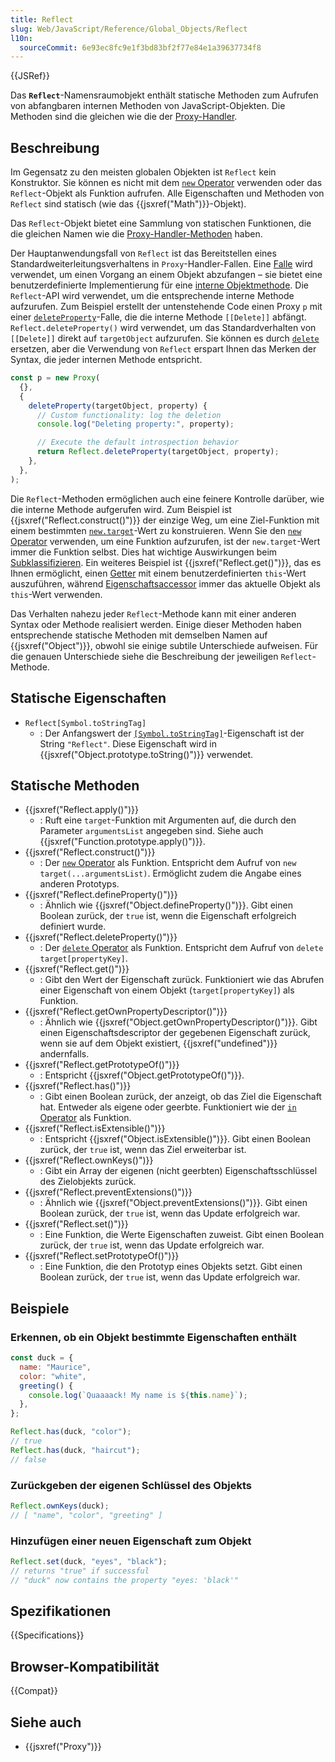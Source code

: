 ```yaml
---
title: Reflect
slug: Web/JavaScript/Reference/Global_Objects/Reflect
l10n:
  sourceCommit: 6e93ec8fc9e1f3bd83bf2f77e84e1a39637734f8
---
```


{{JSRef}}

Das **`Reflect`**-Namensraumobjekt enthält statische Methoden zum Aufrufen von abfangbaren internen Methoden von JavaScript-Objekten. Die Methoden sind die gleichen wie die der [Proxy-Handler](/de/docs/Web/JavaScript/Reference/Global_Objects/Proxy/Proxy).

## Beschreibung

Im Gegensatz zu den meisten globalen Objekten ist `Reflect` kein Konstruktor. Sie können es nicht mit dem [`new` Operator](/de/docs/Web/JavaScript/Reference/Operators/new) verwenden oder das `Reflect`-Objekt als Funktion aufrufen. Alle Eigenschaften und Methoden von `Reflect` sind statisch (wie das {{jsxref("Math")}}-Objekt).

Das `Reflect`-Objekt bietet eine Sammlung von statischen Funktionen, die die gleichen Namen wie die [Proxy-Handler-Methoden](/de/docs/Web/JavaScript/Reference/Global_Objects/Proxy/Proxy) haben.

Der Hauptanwendungsfall von `Reflect` ist das Bereitstellen eines Standardweiterleitungsverhaltens in `Proxy`-Handler-Fallen. Eine [Falle](/de/docs/Web/JavaScript/Reference/Global_Objects/Proxy#terminology) wird verwendet, um einen Vorgang an einem Objekt abzufangen – sie bietet eine benutzerdefinierte Implementierung für eine [interne Objektmethode](/de/docs/Web/JavaScript/Reference/Global_Objects/Proxy#object_internal_methods). Die `Reflect`-API wird verwendet, um die entsprechende interne Methode aufzurufen. Zum Beispiel erstellt der untenstehende Code einen Proxy `p` mit einer [`deleteProperty`](/de/docs/Web/JavaScript/Reference/Global_Objects/Proxy/Proxy/deleteProperty)-Falle, die die interne Methode `[[Delete]]` abfängt. `Reflect.deleteProperty()` wird verwendet, um das Standardverhalten von `[[Delete]]` direkt auf `targetObject` aufzurufen. Sie können es durch [`delete`](/de/docs/Web/JavaScript/Reference/Operators/delete) ersetzen, aber die Verwendung von `Reflect` erspart Ihnen das Merken der Syntax, die jeder internen Methode entspricht.

```js
const p = new Proxy(
  {},
  {
    deleteProperty(targetObject, property) {
      // Custom functionality: log the deletion
      console.log("Deleting property:", property);

      // Execute the default introspection behavior
      return Reflect.deleteProperty(targetObject, property);
    },
  },
);
```

Die `Reflect`-Methoden ermöglichen auch eine feinere Kontrolle darüber, wie die interne Methode aufgerufen wird. Zum Beispiel ist {{jsxref("Reflect.construct()")}} der einzige Weg, um eine Ziel-Funktion mit einem bestimmten [`new.target`](/de/docs/Web/JavaScript/Reference/Operators/new.target)-Wert zu konstruieren. Wenn Sie den [`new` Operator](/de/docs/Web/JavaScript/Reference/Operators/new) verwenden, um eine Funktion aufzurufen, ist der `new.target`-Wert immer die Funktion selbst. Dies hat wichtige Auswirkungen beim [Subklassifizieren](/de/docs/Web/JavaScript/Reference/Operators/new.target#new.target_using_reflect.construct). Ein weiteres Beispiel ist {{jsxref("Reflect.get()")}}, das es Ihnen ermöglicht, einen [Getter](/de/docs/Web/JavaScript/Reference/Functions/get) mit einem benutzerdefinierten `this`-Wert auszuführen, während [Eigenschaftsaccessor](/de/docs/Web/JavaScript/Reference/Operators/Property_accessors) immer das aktuelle Objekt als `this`-Wert verwenden.

Das Verhalten nahezu jeder `Reflect`-Methode kann mit einer anderen Syntax oder Methode realisiert werden. Einige dieser Methoden haben entsprechende statische Methoden mit demselben Namen auf {{jsxref("Object")}}, obwohl sie einige subtile Unterschiede aufweisen. Für die genauen Unterschiede siehe die Beschreibung der jeweiligen `Reflect`-Methode.

## Statische Eigenschaften

- `Reflect[Symbol.toStringTag]`
  - : Der Anfangswert der [`[Symbol.toStringTag]`](/de/docs/Web/JavaScript/Reference/Global_Objects/Symbol/toStringTag)-Eigenschaft ist der String `"Reflect"`. Diese Eigenschaft wird in {{jsxref("Object.prototype.toString()")}} verwendet.

## Statische Methoden

- {{jsxref("Reflect.apply()")}}
  - : Ruft eine `target`-Funktion mit Argumenten auf, die durch den Parameter `argumentsList` angegeben sind. Siehe auch {{jsxref("Function.prototype.apply()")}}.
- {{jsxref("Reflect.construct()")}}
  - : Der [`new` Operator](/de/docs/Web/JavaScript/Reference/Operators/new) als Funktion. Entspricht dem Aufruf von `new target(...argumentsList)`. Ermöglicht zudem die Angabe eines anderen Prototyps.
- {{jsxref("Reflect.defineProperty()")}}
  - : Ähnlich wie {{jsxref("Object.defineProperty()")}}. Gibt einen Boolean zurück, der `true` ist, wenn die Eigenschaft erfolgreich definiert wurde.
- {{jsxref("Reflect.deleteProperty()")}}
  - : Der [`delete` Operator](/de/docs/Web/JavaScript/Reference/Operators/delete) als Funktion. Entspricht dem Aufruf von `delete target[propertyKey]`.
- {{jsxref("Reflect.get()")}}
  - : Gibt den Wert der Eigenschaft zurück. Funktioniert wie das Abrufen einer Eigenschaft von einem Objekt (`target[propertyKey]`) als Funktion.
- {{jsxref("Reflect.getOwnPropertyDescriptor()")}}
  - : Ähnlich wie {{jsxref("Object.getOwnPropertyDescriptor()")}}. Gibt einen Eigenschaftsdescriptor der gegebenen Eigenschaft zurück, wenn sie auf dem Objekt existiert, {{jsxref("undefined")}} andernfalls.
- {{jsxref("Reflect.getPrototypeOf()")}}
  - : Entspricht {{jsxref("Object.getPrototypeOf()")}}.
- {{jsxref("Reflect.has()")}}
  - : Gibt einen Boolean zurück, der anzeigt, ob das Ziel die Eigenschaft hat. Entweder als eigene oder geerbte. Funktioniert wie der [`in` Operator](/de/docs/Web/JavaScript/Reference/Operators/in) als Funktion.
- {{jsxref("Reflect.isExtensible()")}}
  - : Entspricht {{jsxref("Object.isExtensible()")}}. Gibt einen Boolean zurück, der `true` ist, wenn das Ziel erweiterbar ist.
- {{jsxref("Reflect.ownKeys()")}}
  - : Gibt ein Array der eigenen (nicht geerbten) Eigenschaftsschlüssel des Zielobjekts zurück.
- {{jsxref("Reflect.preventExtensions()")}}
  - : Ähnlich wie {{jsxref("Object.preventExtensions()")}}. Gibt einen Boolean zurück, der `true` ist, wenn das Update erfolgreich war.
- {{jsxref("Reflect.set()")}}
  - : Eine Funktion, die Werte Eigenschaften zuweist. Gibt einen Boolean zurück, der `true` ist, wenn das Update erfolgreich war.
- {{jsxref("Reflect.setPrototypeOf()")}}
  - : Eine Funktion, die den Prototyp eines Objekts setzt. Gibt einen Boolean zurück, der `true` ist, wenn das Update erfolgreich war.

## Beispiele

### Erkennen, ob ein Objekt bestimmte Eigenschaften enthält

```js
const duck = {
  name: "Maurice",
  color: "white",
  greeting() {
    console.log(`Quaaaack! My name is ${this.name}`);
  },
};

Reflect.has(duck, "color");
// true
Reflect.has(duck, "haircut");
// false
```

### Zurückgeben der eigenen Schlüssel des Objekts

```js
Reflect.ownKeys(duck);
// [ "name", "color", "greeting" ]
```

### Hinzufügen einer neuen Eigenschaft zum Objekt

```js
Reflect.set(duck, "eyes", "black");
// returns "true" if successful
// "duck" now contains the property "eyes: 'black'"
```

## Spezifikationen

{{Specifications}}

## Browser-Kompatibilität

{{Compat}}

## Siehe auch

- {{jsxref("Proxy")}}
